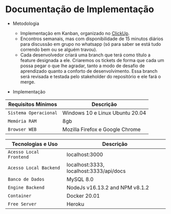 # Documentação de Implementação

- Metodologia
  - Implementação em Kanban, organizado no [ClickUp](https://app.clickup.com/31043046/settings/team/31043046/project).
  - Encontros semanais, mas com disponibilidade de 15 minutos diários para discussão em grupo no whatsapp (só para saber se está tudo correndo bem ou se alguém travou).
  - Cada desenvolvedor criará uma branch que terá como título a feature designada a ele. Criaremos os tickets de forma que cada um possa pegar o que lhe agradar, tanto a modo de desafio de aprendizado quanto a conforto de desenvolvimento. Essa branch será revisada e testada pelo stakeholder do repositório e ele fará o merge.

- Implementação 

| Requisitos Mínimos | Descrição |
| --------- | --------- |
| `Sistema Operacional` | Windows 10 e Linux Ubuntu 20.04 |
| `Memória RAM` | 8gb |
| `Browser WEB` | Mozilla Firefox e Google Chrome |

| Tecnologias e Uso | Descrição |
| --------- | --------- |
| `Acesso Local Frontend` | localhost:3000 |
| `Acesso Local Backend` | localhost:3333, localhost:3333/api/docs |
| `Banco de Dados` | MySQL 8.0 |
| `Engine Backend` | NodeJs v16.13.2 and NPM v8.1.2 |
| `Container` | Docker 20.01 |
| `Free Server` | Heroku |
